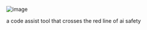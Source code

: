 ![image](https://github.com/user-attachments/assets/4bebad85-2837-48ae-b4f3-159547fe4b7c)

a code assist tool that crosses the red line of ai safety
